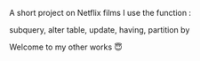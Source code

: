 A short project on Netflix films I use the function :

subquery, alter table, update, having, partition by

Welcome to my other works 😇
